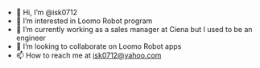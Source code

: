 - 👋 Hi, I’m @isk0712
- 👀 I’m interested in Loomo Robot program
- 🌱 I’m currently working as a sales manager at Ciena but I used to be an engineer
- 💞️ I’m looking to collaborate on Loomo Robot apps
- 📫 How to reach me at isk0712@yahoo.com

<!---
isk0712/isk0712 is a ✨ special ✨ repository because its `README.md` (this file) appears on your GitHub profile.
You can click the Preview link to take a look at your changes.
--->
